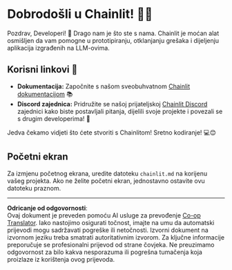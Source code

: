 <!--
CO_OP_TRANSLATOR_METADATA:
{
  "original_hash": "c49526c7abc56b0b5f1e835c1739f18e",
  "translation_date": "2025-08-30T10:45:05+00:00",
  "source_file": "11-agentic-protocols/code_samples/github-mcp/chainlit.md",
  "language_code": "hr"
}
-->
# Dobrodošli u Chainlit! 🚀🤖

Pozdrav, Developeri! 👋 Drago nam je što ste s nama. Chainlit je moćan alat osmišljen da vam pomogne u prototipiranju, otklanjanju grešaka i dijeljenju aplikacija izgrađenih na LLM-ovima.

## Korisni linkovi 🔗

- **Dokumentacija:** Započnite s našom sveobuhvatnom [Chainlit dokumentacijom](https://docs.chainlit.io) 📚
- **Discord zajednica:** Pridružite se našoj prijateljskoj [Chainlit Discord](https://discord.gg/k73SQ3FyUh) zajednici kako biste postavljali pitanja, dijelili svoje projekte i povezali se s drugim developerima! 💬

Jedva čekamo vidjeti što ćete stvoriti s Chainlitom! Sretno kodiranje! 💻😊

## Početni ekran

Za izmjenu početnog ekrana, uredite datoteku `chainlit.md` na korijenu vašeg projekta. Ako ne želite početni ekran, jednostavno ostavite ovu datoteku praznom.

---

**Odricanje od odgovornosti**:  
Ovaj dokument je preveden pomoću AI usluge za prevođenje [Co-op Translator](https://github.com/Azure/co-op-translator). Iako nastojimo osigurati točnost, imajte na umu da automatski prijevodi mogu sadržavati pogreške ili netočnosti. Izvorni dokument na izvornom jeziku treba smatrati autoritativnim izvorom. Za ključne informacije preporučuje se profesionalni prijevod od strane čovjeka. Ne preuzimamo odgovornost za bilo kakva nesporazuma ili pogrešna tumačenja koja proizlaze iz korištenja ovog prijevoda.